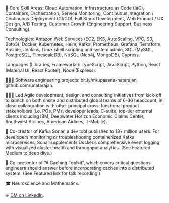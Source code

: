 🥞
Core Skill Areas: Cloud Automation, Infrastructure as Code (IaC), Containers, Orchestration, Service Monitoring, Continuous Integration / Continuous Deployment (CI/CD), Full Stack Development, Web Product / UX Design, A/B Testing, Customer Growth (Engineering Support, Business Consulting).

Technologies: Amazon Web Services (EC2, EKS, AutoScaling, VPC, S3, Boto3), Docker, Kubernetes, Helm, Kafka, Prometheus, Grafana, Terraform, Ansible, Jenkins, Linux shell scripting and system admin, SQL (MySQL, PostgreSQL, TimescaleDB), NoSQL (Neo4j, MongoDB), Cypress.

Languages (Libraries, Frameworks): TypeScript, JavaScript, Python, React (Material UI, React Router), Node (Express).

👩🏽‍💻 Software engineering projects: bit.ly/m/upasana-natarajan, github.com/unatarajan.

👩🏽‍💼 Led Agile development, design, and consulting initiatives from kick-off to launch on both onsite and distributed global teams of 6-30 headcount, in close collaboration with other principal cross-functional product stakeholders (i.e. POs, PMs, developer leads, C-suite, top-tier external clients including IBM, Deepwater Horizon Economic Claims Center, Southwest Airlines, American Airlines, T-Mobile).

🌊 Co-creator of Kafka Sonar, a dev tool published to 18+ million users. For developers monitoring or troubleshooting containerized Kafka microservices, Sonar supplements Docker’s comprehensive event logging with visualized cluster health and throughput analytics. (See Featured Medium to deep dive.)

🎤 Co-presenter of “A Caching Toolkit”, which covers critical questions engineers should answer before incorporating caches into a distributed system. (See Featured link for talk recording.)

🎓 Neuroscience and Mathematics.

☕ [DM on LinkedIn](https://www.linkedin.com/in/upasana-natarajan/).
